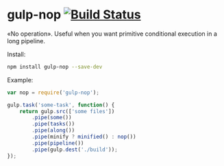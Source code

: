 # gulp-nop [![Build Status](https://travis-ci.org/hoho/gulp-nop.svg?branch=master)](https://travis-ci.org/hoho/gulp-nop)

«No operation». Useful when you want primitive conditional execution in a long 
pipeline.

Install:

```sh
npm install gulp-nop --save-dev
```


Example:

```js
var nop = require('gulp-nop');

gulp.task('some-task', function() {
    return gulp.src(['some files'])
        .pipe(some())
        .pipe(tasks())
        .pipe(along())
        .pipe(minify ? minified() : nop())
        .pipe(pipeline())
        .pipe(gulp.dest('./build'));
});
```
